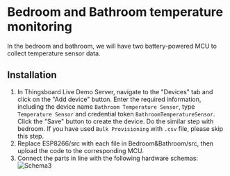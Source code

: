 # Bedroom and Bathroom temperature monitoring
In the bedroom and bathroom, we will have two battery-powered MCU to collect temperature sensor data.

## Installation
1. In Thingsboard Live Demo Server, navigate to the "Devices" tab and click on the "Add device" button. Enter the required information, including the device name `Bathroom Temperature Sensor`, type `Temperature Sensor` and credential token `BathroomTemperatureSensor`. Click the "Save" button to create the device. Do the similar step with bedroom. If you have used `Bulk Provisioning` with `.csv` file, please skip this step.
2. Replace ESP8266/src with each file in Bedroom&Bathroom/src, then upload the code to the corresponding MCU.
3. Connect the parts in line with the following hardware schemas:  
![Schema3](https://github.com/hungdaqq/Smarthome-IoT/tree/main/Features/Bedroom&Bathroom/battery.png)  
